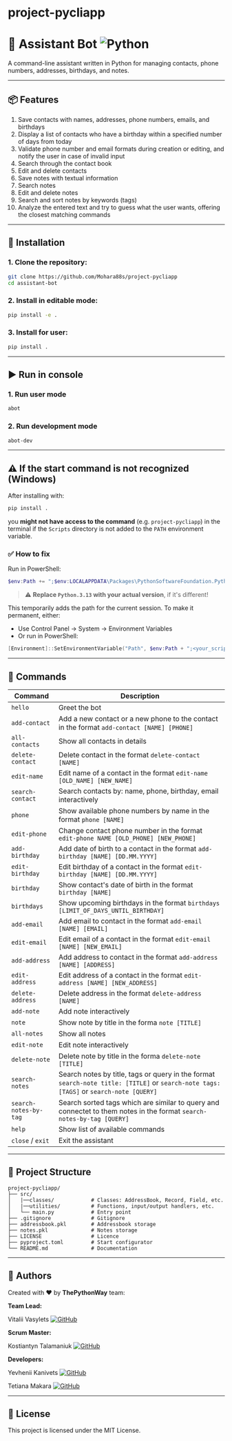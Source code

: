 
# project-pycliapp

# 🤖 Assistant Bot ![Python](https://img.shields.io/badge/Python-3776AB?style=flat&logo=python&logoColor=white)

A command-line assistant written in Python for managing contacts, phone numbers, addresses, birthdays, and notes.

---

## 📦 Features

1. Save contacts with names, addresses, phone numbers, emails, and birthdays
2. Display a list of contacts who have a birthday within a specified number of days from today
3. Validate phone number and email formats during creation or editing, and notify the user in case of invalid input
4. Search through the contact book
5. Edit and delete contacts
6. Save notes with textual information
7. Search notes
8. Edit and delete notes
9. Search and sort notes by keywords (tags)
10. Analyze the entered text and try to guess what the user wants, offering the closest matching commands

---

## 🚀 Installation

### 1. Clone the repository:
```bash
git clone https://github.com/Mohara88s/project-pycliapp
cd assistant-bot
```

### 2. Install in editable mode:
```bash
pip install -e .
```

### 3. Install for user:
```bash
pip install .
```

---

## ▶️ Run in console 

### 1. Run user mode

```bash
abot
```

### 2. Run development mode

```bash
abot-dev
```

---

## ⚠️ If the start command is not recognized (Windows)

After installing with:

```bash
pip install .
```

you **might not have access to the command** (e.g. `project-pycliapp`) in the terminal if the `Scripts` directory is not added to the `PATH` environment variable.

### ✅ How to fix

Run in PowerShell:

```powershell
$env:Path += ";$env:LOCALAPPDATA\Packages\PythonSoftwareFoundation.Python.3.13_qbz5n2kfra8p0\LocalCache\local-packages\Python313\Scripts"
```

> ⚠️ **Replace `Python.3.13` with your actual version**, if it's different!

This temporarily adds the path for the current session. To make it permanent, either:
- Use Control Panel → System → Environment Variables
- Or run in PowerShell:
```powershell
[Environment]::SetEnvironmentVariable("Path", $env:Path + ";<your_scripts_path>", "User")
```

---

## 💬 Commands

| Command                 | Description                                                                                                                                 |
|-------------------------|---------------------------------------------------------------------------------------------------------------------------------------------|
| `hello`                 | Greet the bot                                                                                                                               |
| `add-contact`           | Add a new contact or a new phone to the contact in the format `add-contact [NAME] [PHONE]`                                                  |
| `all-contacts`          | Show all contacts in details                                                                                                                |
| `delete-contact`        | Delete contact in the format `delete-contact [NAME]`                                                                                        |
| `edit-name`             | Edit name of a contact in the format `edit-name [OLD_NAME] [NEW_NAME]`                                                                      |
| `search-contact`        | Search contacts by: name, phone, birthday, email interactively                                                                              |
| `phone`                 | Show available phone numbers by name in the format `phone [NAME]`                                                                           |
| `edit-phone`            | Change contact phone number in the format `edit-phone NAME [OLD_PHONE] [NEW_PHONE]`                                                         |
| `add-birthday`          | Add date of birth to a contact in the format `add-birthday [NAME] [DD.MM.YYYY]`                                                             |
| `edit-birthday`         | Edit birthday of a contact in the format `edit-birthday [NAME] [DD.MM.YYYY]`                                                                |
| `birthday`              | Show contact's date of birth in the format `birthday [NAME]`                                                                                |
| `birthdays`             | Show upcoming birthdays in the format `birthdays [LIMIT_OF_DAYS_UNTIL_BIRTHDAY]`                                                            |
| `add-email`             | Add email to contact in the format `add-email [NAME] [EMAIL]`                                                                               |
| `edit-email`            | Edit email of a contact in the format `edit-email [NAME] [NEW_EMAIL]`                                                                       |
| `add-address`           | Add address to contact in the format `add-address [NAME] [ADDRESS]`                                                                         |
| `edit-address`          | Edit address of a contact in the format `edit-address [NAME] [NEW_ADDRESS]`                                                                 |
| `delete-address`        | Delete address in the format `delete-address [NAME]`                                                                                        |
| `add-note`              | Add note interactively                                                                                                                      |
| `note`                  | Show note by title in the forma `note [TITLE]`                                                                                              |
| `all-notes`             | Show all notes                                                                                                                              |
| `edit-note`             | Edit note interactively                                                                                                                     |
| `delete-note`           | Delete note by title in the forma `delete-note [TITLE]`                                                                                     |
| `search-notes`          | Search notes by title, tags or query in the format `search-note title: [TITLE]` or `search-note tags: [TAGS]` or `search-note [QUERY]`      |
| `search-notes-by-tag`   | Search sorted tags which are similar to query and connectet to them notes in the format `search-notes-by-tag [QUERY]`                       |
| `help`                  | Show list of available commands                                                                                                             |
| `close` / `exit`        | Exit the assistant                                                                                                                          |

---

## 📁 Project Structure

```
project-pycliapp/
├── src/
│   |──classes/            # Classes: AddressBook, Record, Field, etc.
│   |──utilities/          # Functions, input/output handlers, etc.
│   └── main.py            # Entry point
├── .gitignore             # Gitignore
├── addressbook.pkl        # Addressbook storage
├── notes.pkl              # Notes storage
├── LICENSE                # Licence
├── pyproject.toml         # Start configurator
└── README.md              # Documentation
```

---

## 👤 Authors

Created with ❤️ by **ThePythonWay** team:

**Team Lead:** 

Vitalii Vasylets
[![GitHub](https://img.shields.io/badge/GitHub-181717?style=flat&logo=github&logoColor=white)](https://github.com/Mohara88s)
 
**Scrum Master:**

Kostiantyn Talamaniuk
[![GitHub](https://img.shields.io/badge/GitHub-181717?style=flat&logo=github&logoColor=white)](https://github.com/antifloodbot)

**Developers:** 

Yevhenii Kanivets
[![GitHub](https://img.shields.io/badge/GitHub-181717?style=flat&logo=github&logoColor=white)](https://github.com/EZDIVINER)

Tetiana Makara
[![GitHub](https://img.shields.io/badge/GitHub-181717?style=flat&logo=github&logoColor=white)](https://github.com/Tetiana-co)

---
## 📄 License

This project is licensed under the MIT License.
